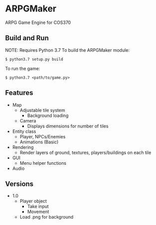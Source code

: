 # ARPGMaker
ARPG Game Engine for COS370

## Build and Run
NOTE: Requires Python 3.7
To build the ARPGMaker module:
```
$ python3.7 setup.py build
```
To run the game:
```
$ python3.7 <path/to/game.py>
```

## Features
- Map
  - Adjustable tile system
    - Background loading
  - Camera
    - Displays dimensions for number of tiles
- Entity class
  - Player, NPCs/Enemies
  - Animations (Basic)
- Rendering
  - Render layers of ground, textures, players/buildings on each tile
- GUI
  - Menu helper functions
- Audio

## Versions
- 1.0
  - Player object
    - Take input
    - Movement
  - Load .png for background